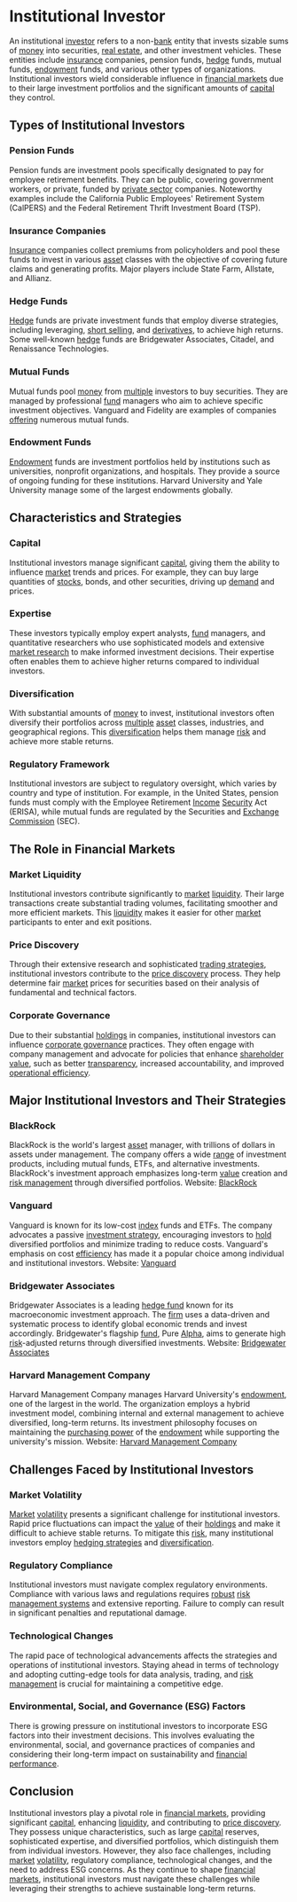 # Institutional Investor

An institutional [investor](../i/investor.md) refers to a non-[bank](../b/bank.md) entity that invests sizable sums of [money](../m/money.md) into securities, [real estate](../r/real_estate.md), and other investment vehicles. These entities include [insurance](../i/insurance.md) companies, pension funds, [hedge](../h/hedge.md) funds, mutual funds, [endowment](../e/endowment.md) funds, and various other types of organizations. Institutional investors wield considerable influence in [financial markets](../f/financial_market.md) due to their large investment portfolios and the significant amounts of [capital](../c/capital.md) they control.

## Types of Institutional Investors

### Pension Funds
Pension funds are investment pools specifically designated to pay for employee retirement benefits. They can be public, covering government workers, or private, funded by [private sector](../p/private_sector.md) companies. Noteworthy examples include the California Public Employees' Retirement System (CalPERS) and the Federal Retirement Thrift Investment Board (TSP).

### Insurance Companies
[Insurance](../i/insurance.md) companies collect premiums from policyholders and pool these funds to invest in various [asset](../a/asset.md) classes with the objective of covering future claims and generating profits. Major players include State Farm, Allstate, and Allianz.

### Hedge Funds
[Hedge](../h/hedge.md) funds are private investment funds that employ diverse strategies, including leveraging, [short selling](../s/short_selling.md), and [derivatives](../d/derivatives.md), to achieve high returns. Some well-known [hedge](../h/hedge.md) funds are Bridgewater Associates, Citadel, and Renaissance Technologies.

### Mutual Funds
Mutual funds pool [money](../m/money.md) from [multiple](../m/multiple.md) investors to buy securities. They are managed by professional [fund](../f/fund.md) managers who aim to achieve specific investment objectives. Vanguard and Fidelity are examples of companies [offering](../o/offering.md) numerous mutual funds.

### Endowment Funds
[Endowment](../e/endowment.md) funds are investment portfolios held by institutions such as universities, nonprofit organizations, and hospitals. They provide a source of ongoing funding for these institutions. Harvard University and Yale University manage some of the largest endowments globally.

## Characteristics and Strategies

### Capital
Institutional investors manage significant [capital](../c/capital.md), giving them the ability to influence [market](../m/market.md) trends and prices. For example, they can buy large quantities of [stocks](../s/stock.md), bonds, and other securities, driving up [demand](../d/demand.md) and prices.

### Expertise
These investors typically employ expert analysts, [fund](../f/fund.md) managers, and quantitative researchers who use sophisticated models and extensive [market research](../m/market_research.md) to make informed investment decisions. Their expertise often enables them to achieve higher returns compared to individual investors.

### Diversification
With substantial amounts of [money](../m/money.md) to invest, institutional investors often diversify their portfolios across [multiple](../m/multiple.md) [asset](../a/asset.md) classes, industries, and geographical regions. This [diversification](../d/diversification.md) helps them manage [risk](../r/risk.md) and achieve more stable returns.

### Regulatory Framework
Institutional investors are subject to regulatory oversight, which varies by country and type of institution. For example, in the United States, pension funds must comply with the Employee Retirement [Income](../i/income.md) [Security](../s/security.md) Act (ERISA), while mutual funds are regulated by the Securities and [Exchange](../e/exchange.md) [Commission](../c/commission.md) (SEC).

## The Role in Financial Markets

### Market Liquidity
Institutional investors contribute significantly to [market](../m/market.md) [liquidity](../l/liquidity.md). Their large transactions create substantial trading volumes, facilitating smoother and more efficient markets. This [liquidity](../l/liquidity.md) makes it easier for other [market](../m/market.md) participants to enter and exit positions.

### Price Discovery
Through their extensive research and sophisticated [trading strategies](../t/trading_strategies.md), institutional investors contribute to the [price discovery](../p/price_discovery.md) process. They help determine fair [market](../m/market.md) prices for securities based on their analysis of fundamental and technical factors.

### Corporate Governance
Due to their substantial [holdings](../h/holdings.md) in companies, institutional investors can influence [corporate governance](../c/corporate_governance.md) practices. They often engage with company management and advocate for policies that enhance [shareholder value](../s/shareholder_value.md), such as better [transparency](../t/transparency.md), increased accountability, and improved [operational efficiency](../o/operational_efficiency_in_trading.md).

## Major Institutional Investors and Their Strategies

### BlackRock
BlackRock is the world's largest [asset](../a/asset.md) manager, with trillions of dollars in assets under management. The company offers a wide [range](../r/range.md) of investment products, including mutual funds, ETFs, and alternative investments. BlackRock's investment approach emphasizes long-term [value](../v/value.md) creation and [risk management](../r/risk_management.md) through diversified portfolios.
Website: [BlackRock](https://www.blackrock.com)

### Vanguard
Vanguard is known for its low-cost [index](../i/index.md) funds and ETFs. The company advocates a passive [investment strategy](../i/investment_strategy.md), encouraging investors to [hold](../h/hold.md) diversified portfolios and minimize trading to reduce costs. Vanguard's emphasis on cost [efficiency](../e/efficiency.md) has made it a popular choice among individual and institutional investors.
Website: [Vanguard](https://www.vanguard.com)

### Bridgewater Associates
Bridgewater Associates is a leading [hedge fund](../h/hedge_fund.md) known for its macroeconomic investment approach. The [firm](../f/firm.md) uses a data-driven and systematic process to identify global economic trends and invest accordingly. Bridgewater's flagship [fund](../f/fund.md), Pure [Alpha](../a/alpha.md), aims to generate high [risk](../r/risk.md)-adjusted returns through diversified investments.
Website: [Bridgewater Associates](https://www.bridgewater.com)

### Harvard Management Company
Harvard Management Company manages Harvard University's [endowment](../e/endowment.md), one of the largest in the world. The organization employs a hybrid investment model, combining internal and external management to achieve diversified, long-term returns. Its investment philosophy focuses on maintaining the [purchasing power](../p/purchasing_power.md) of the [endowment](../e/endowment.md) while supporting the university's mission.
Website: [Harvard Management Company](https://www.hmc.harvard.edu)

## Challenges Faced by Institutional Investors

### Market Volatility
[Market](../m/market.md) [volatility](../v/volatility.md) presents a significant challenge for institutional investors. Rapid price fluctuations can impact the [value](../v/value.md) of their [holdings](../h/holdings.md) and make it difficult to achieve stable returns. To mitigate this [risk](../r/risk.md), many institutional investors employ [hedging strategies](../h/hedging_strategies.md) and [diversification](../d/diversification.md).

### Regulatory Compliance
Institutional investors must navigate complex regulatory environments. Compliance with various laws and regulations requires [robust](../r/robust.md) [risk management systems](../r/risk_management_systems.md) and extensive reporting. Failure to comply can result in significant penalties and reputational damage.

### Technological Changes
The rapid pace of technological advancements affects the strategies and operations of institutional investors. Staying ahead in terms of technology and adopting cutting-edge tools for data analysis, trading, and [risk management](../r/risk_management.md) is crucial for maintaining a competitive edge.

### Environmental, Social, and Governance (ESG) Factors
There is growing pressure on institutional investors to incorporate ESG factors into their investment decisions. This involves evaluating the environmental, social, and governance practices of companies and considering their long-term impact on sustainability and [financial performance](../f/financial_performance.md).

## Conclusion
Institutional investors play a pivotal role in [financial markets](../f/financial_market.md), providing significant [capital](../c/capital.md), enhancing [liquidity](../l/liquidity.md), and contributing to [price discovery](../p/price_discovery.md). They possess unique characteristics, such as large [capital](../c/capital.md) reserves, sophisticated expertise, and diversified portfolios, which distinguish them from individual investors. However, they also face challenges, including [market](../m/market.md) [volatility](../v/volatility.md), regulatory compliance, technological changes, and the need to address ESG concerns. As they continue to shape [financial markets](../f/financial_market.md), institutional investors must navigate these challenges while leveraging their strengths to achieve sustainable long-term returns.
